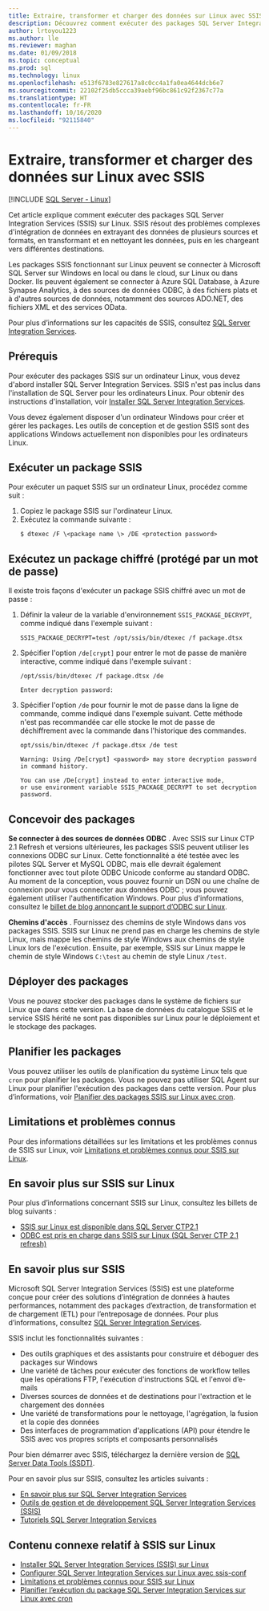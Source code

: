 ```yaml
---
title: Extraire, transformer et charger des données sur Linux avec SSIS
description: Découvrez comment exécuter des packages SQL Server Integration Services (SSIS) sur Linux. Découvrez également où trouver plus d’informations sur les fonctionnalités SSIS.
author: lrtoyou1223
ms.author: lle
ms.reviewer: maghan
ms.date: 01/09/2018
ms.topic: conceptual
ms.prod: sql
ms.technology: linux
ms.openlocfilehash: e513f6783e827617a8c0cc4a1fa0ea4644dcb6e7
ms.sourcegitcommit: 22102f25db5ccca39aebf96bc861c92f2367c77a
ms.translationtype: HT
ms.contentlocale: fr-FR
ms.lasthandoff: 10/16/2020
ms.locfileid: "92115840"
---
```

# <a name="extract-transform-and-load-data-on-linux-with-ssis"></a>Extraire, transformer et charger des données sur Linux avec SSIS

[!INCLUDE [SQL Server - Linux](../includes/applies-to-version/sql-linux.md)]

Cet article explique comment exécuter des packages SQL Server Integration Services (SSIS) sur Linux. SSIS résout des problèmes complexes d'intégration de données en extrayant des données de plusieurs sources et formats, en transformant et en nettoyant les données, puis en les chargeant vers différentes destinations. 

Les packages SSIS fonctionnant sur Linux peuvent se connecter à Microsoft SQL Server sur Windows en local ou dans le cloud, sur Linux ou dans Docker. Ils peuvent également se connecter à Azure SQL Database, à Azure Synapse Analytics, à des sources de données ODBC, à des fichiers plats et à d'autres sources de données, notamment des sources ADO.NET, des fichiers XML et des services OData.

Pour plus d’informations sur les capacités de SSIS, consultez [SQL Server Integration Services](../integration-services/sql-server-integration-services.md).

## <a name="prerequisites"></a>Prérequis

Pour exécuter des packages SSIS sur un ordinateur Linux, vous devez d'abord installer SQL Server Integration Services. SSIS n'est pas inclus dans l'installation de SQL Server pour les ordinateurs Linux. Pour obtenir des instructions d'installation, voir [Installer SQL Server Integration Services](sql-server-linux-setup-ssis.md).

Vous devez également disposer d'un ordinateur Windows pour créer et gérer les packages. Les outils de conception et de gestion SSIS sont des applications Windows actuellement non disponibles pour les ordinateurs Linux. 

## <a name="run-an-ssis-package"></a>Exécuter un package SSIS

Pour exécuter un paquet SSIS sur un ordinateur Linux, procédez comme suit :

1.  Copiez le package SSIS sur l'ordinateur Linux.
2.  Exécutez la commande suivante :
    ```
    $ dtexec /F \<package name \> /DE <protection password>
    ```

## <a name="run-an-encrypted-password-protected-package"></a>Exécutez un package chiffré (protégé par un mot de passe)
Il existe trois façons d'exécuter un package SSIS chiffré avec un mot de passe :

1.  Définir la valeur de la variable d'environnement `SSIS_PACKAGE_DECRYPT`, comme indiqué dans l'exemple suivant :

    ```
    SSIS_PACKAGE_DECRYPT=test /opt/ssis/bin/dtexec /f package.dtsx
    ```

2.  Spécifier l'option `/de[crypt]` pour entrer le mot de passe de manière interactive, comme indiqué dans l'exemple suivant :

    ```
    /opt/ssis/bin/dtexec /f package.dtsx /de
    
    Enter decryption password:
    ```

3.  Spécifier l'option `/de` pour fournir le mot de passe dans la ligne de commande, comme indiqué dans l'exemple suivant. Cette méthode n'est pas recommandée car elle stocke le mot de passe de déchiffrement avec la commande dans l'historique des commandes.

    ```
    opt/ssis/bin/dtexec /f package.dtsx /de test
    
    Warning: Using /De[crypt] <password> may store decryption password in command history.
    
    You can use /De[crypt] instead to enter interactive mode,
    or use environment variable SSIS_PACKAGE_DECRYPT to set decryption password.
    ```

## <a name="design-packages"></a>Concevoir des packages

**Se connecter à des sources de données ODBC** . Avec SSIS sur Linux CTP 2.1 Refresh et versions ultérieures, les packages SSIS peuvent utiliser les connexions ODBC sur Linux. Cette fonctionnalité a été testée avec les pilotes SQL Server et MySQL ODBC, mais elle devrait également fonctionner avec tout pilote ODBC Unicode conforme au standard ODBC. Au moment de la conception, vous pouvez fournir un DSN ou une chaîne de connexion pour vous connecter aux données ODBC ; vous pouvez également utiliser l'authentification Windows. Pour plus d'informations, consultez le [billet de blog annonçant le support d’ODBC sur Linux](https://blogs.msdn.microsoft.com/ssis/2017/06/16/odbc-is-supported-in-ssis-on-linux-ssis-helsinki-ctp2-1-refresh/).

**Chemins d'accès** . Fournissez des chemins de style Windows dans vos packages SSIS. SSIS sur Linux ne prend pas en charge les chemins de style Linux, mais mappe les chemins de style Windows aux chemins de style Linux lors de l'exécution. Ensuite, par exemple, SSIS sur Linux mappe le chemin de style Windows `C:\test` au chemin de style Linux `/test`.

## <a name="deploy-packages"></a>Déployer des packages
Vous ne pouvez stocker des packages dans le système de fichiers sur Linux que dans cette version. La base de données du catalogue SSIS et le service SSIS hérité ne sont pas disponibles sur Linux pour le déploiement et le stockage des packages.

## <a name="schedule-packages"></a>Planifier les packages
Vous pouvez utiliser les outils de planification du système Linux tels que `cron` pour planifier les packages. Vous ne pouvez pas utiliser SQL Agent sur Linux pour planifier l'exécution des packages dans cette version. Pour plus d’informations, voir [Planifier des packages SSIS sur Linux avec cron](sql-server-linux-schedule-ssis-packages.md).

## <a name="limitations-and-known-issues"></a>Limitations et problèmes connus

Pour des informations détaillées sur les limitations et les problèmes connus de SSIS sur Linux, voir [Limitations et problèmes connus pour SSIS sur Linux](sql-server-linux-ssis-known-issues.md).

## <a name="more-info-about-ssis-on-linux"></a>En savoir plus sur SSIS sur Linux

Pour plus d’informations concernant SSIS sur Linux, consultez les billets de blog suivants :

-   [SSIS sur Linux est disponible dans SQL Server CTP2.1](https://blogs.msdn.microsoft.com/ssis/2017/05/17/ssis-helsinki-is-available-in-sql-server-vnext-ctp2-1/)
-   [ODBC est pris en charge dans SSIS sur Linux (SQL Server CTP 2.1 refresh)](https://blogs.msdn.microsoft.com/ssis/2017/06/16/odbc-is-supported-in-ssis-on-linux-ssis-helsinki-ctp2-1-refresh/)

## <a name="more-info-about-ssis"></a>En savoir plus sur SSIS

Microsoft SQL Server Integration Services (SSIS) est une plateforme conçue pour créer des solutions d’intégration de données à hautes performances, notamment des packages d’extraction, de transformation et de chargement (ETL) pour l’entreposage de données. Pour plus d’informations, consultez [SQL Server Integration Services](../integration-services/sql-server-integration-services.md).

SSIS inclut les fonctionnalités suivantes :
- Des outils graphiques et des assistants pour construire et déboguer des packages sur Windows
- Une variété de tâches pour exécuter des fonctions de workflow telles que les opérations FTP, l'exécution d'instructions SQL et l'envoi d’e-mails
- Diverses sources de données et de destinations pour l'extraction et le chargement des données
- Une variété de transformations pour le nettoyage, l'agrégation, la fusion et la copie des données
- Des interfaces de programmation d'applications (API) pour étendre le SSIS avec vos propres scripts et composants personnalisés

Pour bien démarrer avec SSIS, téléchargez la dernière version de [SQL Server Data Tools (SSDT)](../integration-services/ssis-how-to-create-an-etl-package.md).

Pour en savoir plus sur SSIS, consultez les articles suivants :
- [En savoir plus sur SQL Server Integration Services](../integration-services/sql-server-integration-services.md)
- [Outils de gestion et de développement SQL Server Integration Services (SSIS)](../integration-services/integration-services-ssis-development-and-management-tools.md)
- [Tutoriels SQL Server Integration Services](../integration-services/integration-services-tutorials.md)

## <a name="related-content-about-ssis-on-linux"></a>Contenu connexe relatif à SSIS sur Linux
-   [Installer SQL Server Integration Services (SSIS) sur Linux](sql-server-linux-setup-ssis.md)
-   [Configurer SQL Server Integration Services sur Linux avec ssis-conf](sql-server-linux-configure-ssis.md)
-   [Limitations et problèmes connus pour SSIS sur Linux](sql-server-linux-ssis-known-issues.md)
-   [Planifier l’exécution du package SQL Server Integration Services sur Linux avec cron](sql-server-linux-schedule-ssis-packages.md)